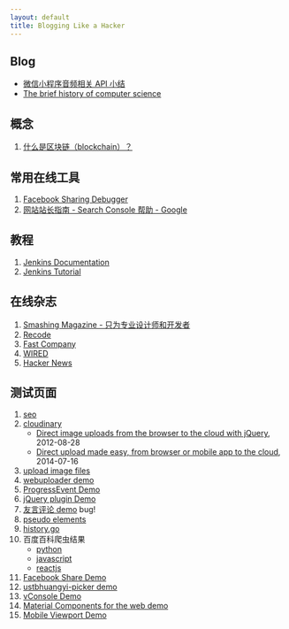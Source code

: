 ```yaml
---
layout: default
title: Blogging Like a Hacker
---
```


<div class="output"></div>
<script>
    document.querySelector('.output').innerHTML = navigator.userAgent;
</script>

## Blog

* [微信小程序音频相关 API 小结](./blog/weapp-voice-apis-summary.md)
* [The brief history of computer science](./blog/brief-history-of-cs.md)

## 概念

1. [什么是区块链（blockchain）？](./concepts/blockchain/README.md)

## 常用在线工具
1. [Facebook Sharing Debugger](https://developers.facebook.com/tools/debug/)
1. [网站站长指南 - Search Console 帮助 - Google](https://support.google.com/webmasters/answer/35769)

## 教程
1. [Jenkins Documentation](https://jenkins.io/doc/)
1. [Jenkins Tutorial](http://www.tutorialspoint.com/jenkins/)

## 在线杂志
1. [Smashing Magazine - 只为专业设计师和开发者](https://www.smashingmagazine.com/)
1. [Recode](https://www.recode.net/)
1. [Fast Company](https://www.fastcompany.com/)
1. [WIRED](https://www.wired.com/)
1. [Hacker News](https://news.ycombinator.com/)

## 测试页面
1. [seo](./test/seo.html)
1. [cloudinary](./test/cloudinary/index.html)
    * [Direct image uploads from the browser to the cloud with jQuery](http://cloudinary.com/blog/direct_image_uploads_from_the_browser_to_the_cloud_with_jquery), 2012-08-28
    * [Direct upload made easy, from browser or mobile app to the cloud](http://cloudinary.com/blog/direct_upload_made_easy_from_browser_or_mobile_app_to_the_cloud), 2014-07-16
1. [upload image files](./test/upload-files/index.html)
1. [webuploader demo](http://fex-team.github.io/webuploader/demo.html)
1. [ProgressEvent Demo](./test/progressevent/index.html)
1. [jQuery plugin Demo](./test/jquery-plugin/index.html)
1. [友言评论 demo](./test/uyan.md) bug!
1. [pseudo elements](./pseudo-elements.md)
1. [history.go](./test/history-go.md)
1. 百度百科爬虫结果
    * [python](./spider/baike-python.html)
    * [javascript](./spider/baike-javascript.html)
    * [reactjs](./spider/baike-reactjs.html)
1. [Facebook Share Demo](./test/fb-share/index.html)
1. [ustbhuangyi-picker demo](./test/ustbhuangyi-picker/index.html)
1. [vConsole Demo](./test/vconsole/index.html)
1. [Material Components for the web demo](./test/mdc-demo/index.html)
1. [Mobile Viewport Demo](./test/mobile-viewport/index.html)